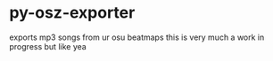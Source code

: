# py-osz-exporter
 exports mp3 songs from ur osu beatmaps
this is very much a work in progress but like yea
